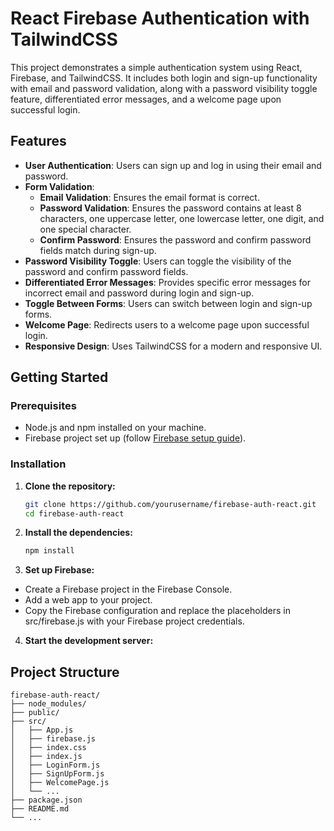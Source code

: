 # React Firebase Authentication with TailwindCSS

This project demonstrates a simple authentication system using React, Firebase, and TailwindCSS. It includes both login and sign-up functionality with email and password validation, along with a password visibility toggle feature, differentiated error messages, and a welcome page upon successful login.

## Features

- **User Authentication**: Users can sign up and log in using their email and password.
- **Form Validation**:
  - **Email Validation**: Ensures the email format is correct.
  - **Password Validation**: Ensures the password contains at least 8 characters, one uppercase letter, one lowercase letter, one digit, and one special character.
  - **Confirm Password**: Ensures the password and confirm password fields match during sign-up.
- **Password Visibility Toggle**: Users can toggle the visibility of the password and confirm password fields.
- **Differentiated Error Messages**: Provides specific error messages for incorrect email and password during login and sign-up.
- **Toggle Between Forms**: Users can switch between login and sign-up forms.
- **Welcome Page**: Redirects users to a welcome page upon successful login.
- **Responsive Design**: Uses TailwindCSS for a modern and responsive UI.

## Getting Started

### Prerequisites

- Node.js and npm installed on your machine.
- Firebase project set up (follow [Firebase setup guide](https://firebase.google.com/docs/web/setup)).

### Installation

1. **Clone the repository:**
   ```bash
   git clone https://github.com/yourusername/firebase-auth-react.git
   cd firebase-auth-react
   
2. **Install the dependencies:**
   ```bash
   npm install
   
3. **Set up Firebase:**

- Create a Firebase project in the Firebase Console.
- Add a web app to your project.
- Copy the Firebase configuration and replace the placeholders in src/firebase.js with your Firebase project credentials.
  
4. **Start the development server:**

  

## Project Structure

```plaintext
firebase-auth-react/
├── node_modules/
├── public/
├── src/
│   ├── App.js
│   ├── firebase.js
│   ├── index.css
│   ├── index.js
│   ├── LoginForm.js
│   ├── SignUpForm.js
│   ├── WelcomePage.js
│   └── ...
├── package.json
├── README.md
└── ...
